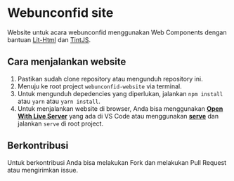 # Webunconfid site
Website untuk acara webunconfid menggunakan Web Components dengan bantuan [Lit-Html](https://github.com/Polymer/lit-html) dan [TintJS](https://github.com/tyohan/tint-web-component).

## Cara menjalankan website
1. Pastikan sudah clone repository atau mengunduh repository ini.
1. Menuju ke root project ```webunconfid-website``` via terminal.
1. Untuk mengunduh depedencies yang diperlukan, jalankan ```npm install``` atau ```yarn``` atau ```yarn install```.
1. Untuk menjalankan website di browser, Anda bisa menggunakan [**Open With Live Server**](https://marketplace.visualstudio.com/items?itemName=ritwickdey.LiveServer) yang ada di VS Code atau menggunakan [**serve**](https://www.npmjs.com/package/serve) dan jalankan ```serve``` di root project.

## Berkontribusi
Untuk berkontribusi Anda bisa melakukan Fork dan melakukan Pull Request atau mengirimkan issue.